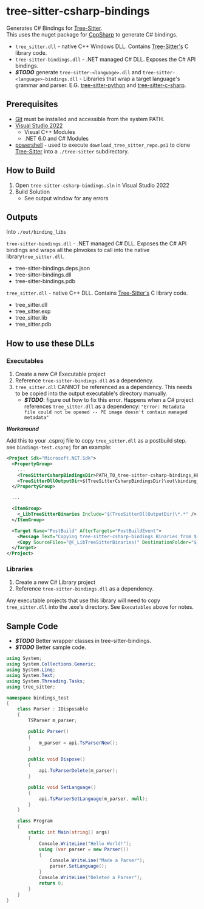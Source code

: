 # tree-sitter-csharp-bindings

Generates C# Bindings for [Tree-Sitter](https://github.com/tree-sitter/tree-sitter).  
This uses the nuget package for [CppSharp](https://github.com/mono/CppSharp) to generate C# bindings.

- `tree_sitter.dll` - native C++ Windows DLL. Contains [Tree-Sitter's](https://github.com/tree-sitter/tree-sitter) C library code.
- `tree-sitter-bindings.dll` - .NET managed C# DLL. Exposes the C# API bindings.
- ***$TODO*** generate `tree-sitter-<language>.dll` and `tree-sitter-<language>-bindings.dll` - Libraries that wrap a target language's grammar and parser. E.G. [tree-sitter-python](https://github.com/tree-sitter/tree-sitter-python) and [tree-sitter-c-sharp](https://github.com/tree-sitter/tree-sitter-c-sharp).

## Prerequisites

- [Git](https://git-scm.com/) must be installed and accessible from the system PATH.
- [Visual Studio 2022](https://visualstudio.microsoft.com/vs/)
    - Visual C++ Modules
    - .NET 6.0 and C# Modules
- [powershell](https://learn.microsoft.com/en-us/powershell/) - used to execute `download_tree_sitter_repo.ps1` to clone [Tree-Sitter](https://github.com/tree-sitter/tree-sitter) into a `./tree-sitter` subdirectory.

## How to Build

1. Open `tree-sitter-csharp-bindings.sln` in Visual Studio 2022
2. Build Solution
    - See output window for any errors

## Outputs

Into `./out/binding_libs`

`tree-sitter-bindings.dll` - .NET managed C# DLL. Exposes the C# API bindings and wraps all the pInvokes to call into the native library`tree_sitter.dll`. 
- tree-sitter-bindings.deps.json
- tree-sitter-bindings.dll
- tree-sitter-bindings.pdb

`tree_sitter.dll` - native C++ DLL. Contains [Tree-Sitter's](https://github.com/tree-sitter/tree-sitter) C library code.
- tree_sitter.dll
- tree_sitter.exp
- tree_sitter.lib
- tree_sitter.pdb

## How to use these DLLs

### Executables

1. Create a new C# Executable project
2. Reference `tree-sitter-bindings.dll` as a dependency.
3. `tree_sitter.dll` CANNOT be referenced as a dependency. This needs to be copied into the output executable's directory manually.
    - ***$TODO***: figure out how to fix this error. Happens when a C# project references `tree_sitter.dll` as a dependency: `"Error: Metadata file could not be opened -- PE image doesn't contain managed metadata"` 

***Workaround*** 

Add this to your .csproj file to copy `tree_sitter.dll` as a postbuild step.  
see `bindings-test.csproj` for an example:
```xml
<Project Sdk="Microsoft.NET.Sdk">
  <PropertyGroup>
    ...
    <TreeSitterCsharpBindingsDir>PATH_TO_tree-sitter-csharp-bindings_HERE</TreeSitterCsharpBindingsDir>
    <TreeSitterDllOutputDir>$(TreeSitterCsharpBindingsDir)\out\binding_libs\$(Platform)\$(Configuration)\net6.0</TreeSitterDllOutputDir>
  </PropertyGroup>

  ...

  <ItemGroup>
    <_LibTreeSitterBinaries Include="$(TreeSitterDllOutputDir)\*.*" />
  </ItemGroup>

  <Target Name="PostBuild" AfterTargets="PostBuildEvent">
    <Message Text="Copying tree-sitter-csharp-bindings Binaries from $(TreeSitterDllOutputDir) to project output directory $(ProjectDir)$(OutDir)" Importance="high" />
    <Copy SourceFiles="@(_LibTreeSitterBinaries)" DestinationFolder="$(ProjectDir)$(OutDir)" />
  </Target> 
</Project>
```

### Libraries

1. Create a new C# Library project
2. Reference `tree-sitter-bindings.dll` as a dependency.

Any executable projects that use this library will need to copy `tree_sitter.dll` into the .exe's directory. See `Executables` above for notes.


## Sample Code

- ***$TODO*** Better wrapper classes in tree-sitter-bindings.
- ***$TODO*** Better sample code.

```csharp
using System;
using System.Collections.Generic;
using System.Linq;
using System.Text;
using System.Threading.Tasks;
using tree_sitter;

namespace bindings_test
{
    class Parser : IDisposable
    {
        TSParser m_parser;

        public Parser()
        {
            m_parser = api.TsParserNew();
        }

        public void Dispose()
        {
            api.TsParserDelete(m_parser);
        }

        public void SetLanguage()
        {
            api.TsParserSetLanguage(m_parser, null);
        }
    }

    class Program
    {
        static int Main(string[] args)
        {
            Console.WriteLine("Hello World!");
            using (var parser = new Parser())
            {
                Console.WriteLine("Made a Parser");
                parser.SetLanguage();
            }
            Console.WriteLine("Deleted a Parser");
            return 0;
        }
    }
}

```
